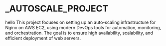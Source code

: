 # _AUTOSCALE_PROJECT
hello
This project focuses on setting up an auto-scaling infrastructure for Nginx on AWS EC2, using modern DevOps tools for automation, monitoring, and orchestration. The goal is to ensure high availability, scalability, and efficient deployment of web servers.
